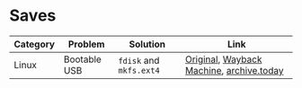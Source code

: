 # Saves

| Category | Problem | Solution | Link |
| - | - | - | - |
| Linux | Bootable USB | `fdisk` and `mkfs.ext4` | [Original](https://verahill.blogspot.com/2013/03/361-installing-debian-on-usb-stick-from.html), [Wayback Machine](https://web.archive.org/web/20250723134852/https://verahill.blogspot.com/2013/03/361-installing-debian-on-usb-stick-from.html), [archive.today](https://archive.md/86JqZ) |
